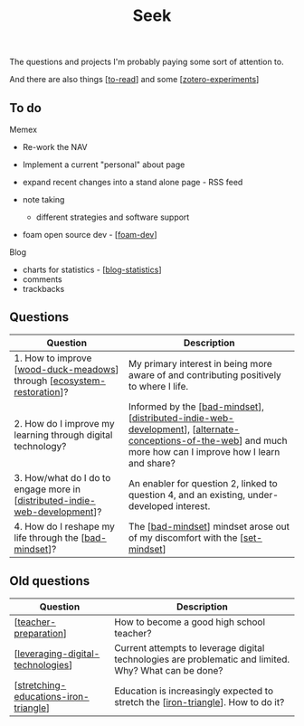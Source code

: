 ﻿---
backlinks:
- title: Personal Knowledge Management
  url: /pkm.html
- title: Welcome
  url: /index.html
- title: Thinking about 'memex v2'
  url: /colophon/memex-v2.html
- title: Visualising and pruning my Memex
  url: /share/blog/visualising-and-pruning-my-memex.html
tags:
- seek
title: Seek
type: index
---

The questions and projects I'm probably paying some sort of attention to.

And there are also things [[to-read]] and some [[zotero-experiments]]

## To do

Memex

- Re-work the NAV
- Implement a current "personal" about page
- expand recent changes into a stand alone page - RSS feed
- note taking

    - different strategies and software support

- foam open source dev -  [[foam-dev]]

Blog

- charts for statistics - [[blog-statistics]]
- comments
- trackbacks


## Questions

| Question | Description |
| --- | --- |
| 1. How to improve [[wood-duck-meadows]] through [[ecosystem-restoration]]? | My primary interest in being more aware of and contributing positively to where I life. |
| 2. How do I improve my learning through digital technology? | Informed by the [[bad-mindset]], [[distributed-indie-web-development]], [[alternate-conceptions-of-the-web]] and much more how can I improve how I learn and share?  |
| 3. How/what do I do to engage more in [[distributed-indie-web-development]]? | An enabler for question 2, linked to question 4, and an existing, under-developed interest. |
| 4. How do I reshape my life through the [[bad-mindset]]? | The [[bad-mindset]] mindset arose out of my discomfort with the [[set-mindset]]

## Old questions

| Question | Description |
| --- | --- |
| [[teacher-preparation]] | How to become a good high school teacher? |
| [[leveraging-digital-technologies]] | Current attempts to leverage digital technologies are problematic and limited. Why? What can be done? |
| [[stretching-educations-iron-triangle]] | Education is increasingly expected to stretch the [[iron-triangle]]. How to do it? |


[//begin]: # "Autogenerated link references for markdown compatibility"
[to-read]: to-read "To Read"
[zotero-experiments]: process/zotero-experiments "Experiments with Zotero"
[foam-dev]: ../sense/Web-development/foam-dev/foam-dev "Explorations in Foam development"
[blog-statistics]: ../colophon/blog-statistics "Blog Statistics"
[wood-duck-meadows]: ../sense/landscape-garden/wood-duck-meadows "Wood duck meadows"
[ecosystem-restoration]: ../sense/landscape-garden/ecosystem-restoration "Ecosystem restoration (aka bush regneration)"
[bad-mindset]: ../sense/CASA/bad-mindset "The BAD (Bricolage, Affordances, Distribution) mindset"
[distributed-indie-web-development]: distributed-indie-web-development "Distributed indie web development"
[alternate-conceptions-of-the-web]: ../sense/computing/alternate-conceptions-of-the-web "Alternate conceptions of the web"
[set-mindset]: ../sense/Bricolage/set-mindset "The SET mindset"
[teacher-preparation]: teacher-preparation "Teacher preparation"
[leveraging-digital-technologies]: leveraging-digital-technologies "Leveraging digital technologies"
[stretching-educations-iron-triangle]: stretching-educations-iron-triangle "Stretching education's iron triangle"
[iron-triangle]: ../sense/Design/iron-triangle "Iron Triangle"
[//end]: # "Autogenerated link references"
